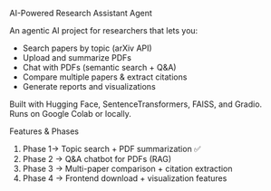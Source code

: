  AI-Powered Research Assistant Agent

An agentic AI project for researchers that lets you:
-  Search papers by topic (arXiv API)
-  Upload and summarize PDFs
-  Chat with PDFs (semantic search + Q&A)
-  Compare multiple papers & extract citations
-  Generate reports and visualizations

Built with Hugging Face, SentenceTransformers, FAISS, and Gradio.  
Runs on Google Colab or locally.


Features & Phases
1. Phase 1→ Topic search + PDF summarization ✅  
2. Phase 2 → Q&A chatbot for PDFs (RAG)  
3. Phase 3 → Multi-paper comparison + citation extraction  
4. Phase 4 → Frontend download + visualization features  

